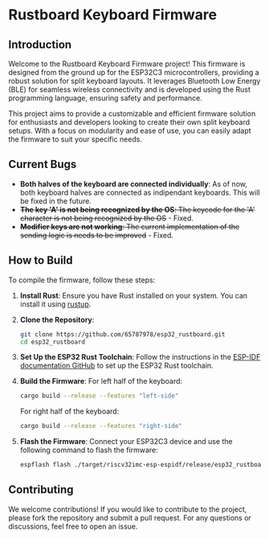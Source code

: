 # Rustboard Keyboard Firmware

## Introduction

Welcome to the Rustboard Keyboard Firmware project! This firmware is designed from the ground up for the ESP32C3 microcontrollers, providing a robust solution for split keyboard layouts. It leverages Bluetooth Low Energy (BLE) for seamless wireless connectivity and is developed using the Rust programming language, ensuring safety and performance.

This project aims to provide a customizable and efficient firmware solution for enthusiasts and developers looking to create their own split keyboard setups. With a focus on modularity and ease of use, you can easily adapt the firmware to suit your specific needs.

## Current Bugs

- **Both halves of the keyboard are connected individually**: As of now, both keyboard halves are connected as indipendant keyboards. This will be fixed in the future.
- ~~**The key 'A' is not being recognized by the OS**: The keycode for the 'A' character is not being recognized by the OS~~ - Fixed.
- ~~**Modifier keys are not working**: The current implementation of the sending logic is needs to be improved~~ - Fixed.

## How to Build

To compile the firmware, follow these steps:

1. **Install Rust**: Ensure you have Rust installed on your system. You can install it using [rustup](https://rustup.rs/).

2. **Clone the Repository**:
   ```bash
   git clone https://github.com/65787978/esp32_rustboard.git
   cd esp32_rustboard
   ```

3. **Set Up the ESP32 Rust Toolchain**: Follow the instructions in the [ESP-IDF documentation GitHub](https://github.com/esp-rs) to set up the ESP32 Rust toolchain.

4. **Build the Firmware**:
     For left half of the keyboard:
   ```bash
   cargo build --release --features "left-side"
   ```
   
      For right half of the keyboard:
   ```bash
   cargo build --release --features "right-side"
   ```

6. **Flash the Firmware**: Connect your ESP32C3 device and use the following command to flash the firmware:
   ```bash
   espflash flash ./target/riscv32imc-esp-espidf/release/esp32_rustboard --monitor
   ```

## Contributing

We welcome contributions! If you would like to contribute to the project, please fork the repository and submit a pull request. For any questions or discussions, feel free to open an issue.
